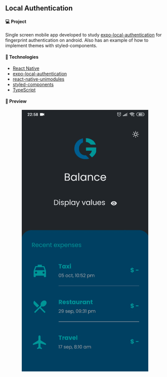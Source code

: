 ## Local Authentication

#### 💻 Project

Single screen mobile app developed to study [expo-local-authentication](https://docs.expo.io/versions/latest/sdk/local-authentication/) for fingerprint authentication on android. Also has an example of how to implement themes with styled-components.

#### 🚀 Technologies 

- [React Native](https://facebook.github.io/react-native/)
- [expo-local-authentication](https://docs.expo.io/versions/latest/sdk/local-authentication/)
- [react-native-unimodules](https://github.com/expo/expo/tree/master/packages/react-native-unimodules)
- [styled-components](https://styled-components.com/)
- [TypeScript](https://www.typescriptlang.org/)

#### 🎨 Preview

<p align="center"><img src=".github/preview.gif?raw=true"/></p>
